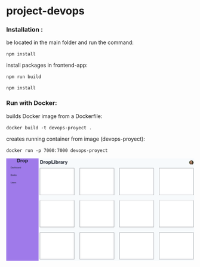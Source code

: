 # project-devops

<h3 align="left"> Installation :</h3> 
be located in the main folder and run the command:  

```
npm install
```
install packages in frontend-app:

```
npm run build
```

```
npm install
```


<h3 align="left"> Run with Docker:  </h3>

builds Docker image from a Dockerfile:  

```
docker build -t devops-proyect .
```

creates running container from image (devops-proyect):

```
docker run -p 7000:7000 devops-proyect
```


![screenshot](./frontend-app/public/photo-proyectDevOps.png)


